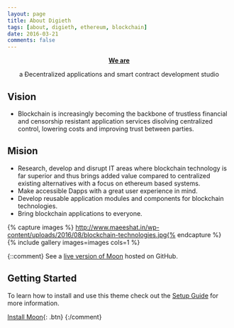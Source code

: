 ```yaml
---
layout: page
title: About Digieth
tags: [about, digieth, ethereum, blockchain]
date: 2016-03-21
comments: false
---
```

    
<center><a href="http://digieth.github.io"><b>We are</b></a><p>a Đecentralized applications and smart contract development studio</p></center>

## Vision
* Blockchain is increasingly becoming the backbone of trustless financial and censorship resistant application services disolving centralized control, lowering costs and improving trust between parties. 


## Mision
* Research, develop and disrupt IT areas where blockchain technology is far superior and thus brings added value compared to centralized existing alternatives with a focus on ethereum based systems.
* Make accessible Dapps with a great user experience in mind.
* Develop reusable application modules and components for blockchain technologies.
* Bring blockchain applications to everyone.


{% capture images %}
  http://www.maeeshat.in/wp-content/uploads/2016/08/blockchain-technologies.jpg{% endcapture %}
{% include gallery images=images cols=1 %}

{::comment}
See a [live version of Moon](http://taylantatli.github.io/Moon) hosted on GitHub.

## Getting Started

To learn how to install and use this theme check out the [Setup Guide](http://taylantatli.me/Moon/moon-theme/) for more information.
      
[Install Moon](https://github.com/TaylanTatli/Moon){: .btn}
{:/comment}